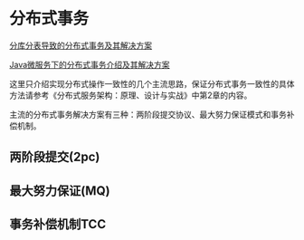 # 分布式事务

[分库分表导致的分布式事务及其解决方案](https://blog.csdn.net/u014590757/article/details/80100085)

[Java微服务下的分布式事务介绍及其解决方案](https://blog.csdn.net/oldshaui/article/details/88743085)

这里只介绍实现分布式操作一致性的几个主流思路，保证分布式事务一致性的具体方法请参考《分布式服务架构：原理、设计与实战》中第2章的内容。

主流的分布式事务解决方案有三种：两阶段提交协议、最大努力保证模式和事务补偿机制。

## 两阶段提交(2pc)



## 最大努力保证(MQ)



## 事务补偿机制TCC

